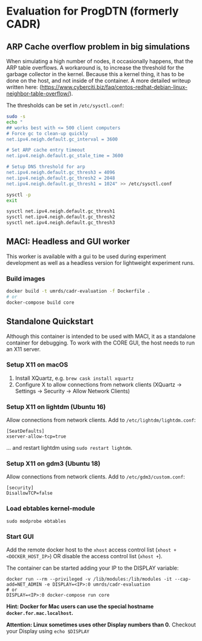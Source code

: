 # Evaluation for ProgDTN (formerly CADR)
## ARP Cache overflow problem in big simulations

When simulating a high number of nodes, it occasionally happens, that the ARP table overflows. A workaround is, to increase the threshold for the garbage collector in the kernel. Because this a kernel thing, it has to be done on the host, and not inside of the container. A more detailed writeup written here: (https://www.cyberciti.biz/faq/centos-redhat-debian-linux-neighbor-table-overflow/).

The thresholds can be set in `/etc/sysctl.conf`:

```bash
sudo -s
echo "
## works best with <= 500 client computers
# Force gc to clean-up quickly
net.ipv4.neigh.default.gc_interval = 3600

# Set ARP cache entry timeout
net.ipv4.neigh.default.gc_stale_time = 3600

# Setup DNS threshold for arp
net.ipv4.neigh.default.gc_thresh3 = 4096
net.ipv4.neigh.default.gc_thresh2 = 2048
net.ipv4.neigh.default.gc_thresh1 = 1024" >> /etc/sysctl.conf

sysctl -p
exit

sysctl net.ipv4.neigh.default.gc_thresh1
sysctl net.ipv4.neigh.default.gc_thresh2
sysctl net.ipv4.neigh.default.gc_thresh3
```


## MACI: Headless and GUI worker

This worker is available with a gui to be used during experiment development as well as a headless version for lightweight experiment runs.

### Build images
```bash
docker build -t umrds/cadr-evaluation -f Dockerfile .
# or
docker-compose build core
```

## Standalone Quickstart
Although this container is intended to be used with MACI, it  as a standalone container for debugging. To work with the CORE GUI, the host needs to run an X11 server.

### Setup X11 on macOS
1. Install XQuartz, e.g. `brew cask install xquartz`
2. Configure X to allow connections from network clients (XQuartz -> Settings -> Security -> Allow Network Clients)

### Setup X11 on lightdm (Ubuntu 16)
Allow connections from network clients. Add to `/etc/lightdm/lightdm.conf`:

```
[SeatDefaults]
xserver-allow-tcp=true
```

... and restart lightdm using `sudo restart lightdm`.

### Setup X11 on gdm3 (Ubuntu 18)
Allow connections from network clients. Add to `/etc/gdm3/custom.conf`:

```
[security]
DisallowTCP=false
```

### Load ebtables kernel-module
```
sudo modprobe ebtables
```

### Start GUI

Add the remote docker host to the `xhost` access control list (`xhost +<DOCKER_HOST_IP>`) OR disable the access control list (`xhost +`).

The container can be started adding your IP to the DISPLAY variable:

```
docker run --rm --privileged -v /lib/modules:/lib/modules -it --cap-add=NET_ADMIN -e DISPLAY=<IP>:0 umrds/cadr-evaluation
# or
DISPLAY=<IP>:0 docker-compose run core
```

**Hint: Docker for Mac users can use the special hostname `docker.for.mac.localhost`.**

**Attention: Linux sometimes uses other Display numbers than 0.** Checkout your Display using `echo $DISPLAY`


